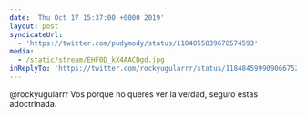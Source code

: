 ```yaml
---
date: 'Thu Oct 17 15:37:00 +0000 2019'
layout: post
syndicateUrl:
  - 'https://twitter.com/pudymody/status/1184855839678574593'
media:
  - /static/stream/EHF0D_kX4AACDgd.jpg
inReplyTo: 'https://twitter.com/rockyugularrr/status/1184845999090667521'
---
```

@rockyugularrr Vos porque no queres ver la verdad, seguro estas adoctrinada. 